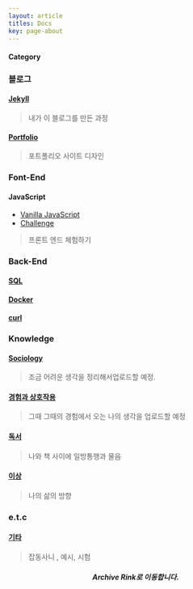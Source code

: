 ```yaml
---
layout: article
titles: Docs
key: page-about
---
```


#### Category

### 블로그
#### [Jekyll](https://dongsub-joung.github.io/archive.html?tag=Jekyll)
> 내가 이 블로그를 만든 과정   

#### [Portfolio](https://dongsub-joung.github.io/archive.html?tag=portfolio)
> 포트폴리오 사이트 디자인


### Font-End
#### JavaScript
  + [Vanilla JavaScript](https://dongsub-joung.github.io/archive.html?tag=vanilla+JavaScript)
  + [Challenge](https://dongsub-joung.github.io/archive.html?tag=VanillaJS+Challenge)
  > 프론트 엔드 체험하기   


### Back-End
#### [SQL](https://dongsub-joung.github.io/archive.html?tag=SQL)
#### [Docker]()
#### [curl]()



### Knowledge
#### [Sociology](https://dongsub-joung.github.io/archive.html?tag=Sociology)
> 조금 어려운 생각을 정리해서업로드할 예정.

#### [경험과 상호작용](https://dongsub-joung.github.io/archive.html?tag=%EC%9E%A1%EB%8B%B4)
> 그때 그때의 경험에서 오는 나의 생각을 업로드할 예정   

#### [독서](https://dongsub-joung.github.io/archive.html?tag=%EB%8F%85%EC%84%9C)
> 나와 책 사이에 일방통행과 물음

#### [이상](https://dongsub-joung.github.io/archive.html?tag=%EC%9D%B4%EC%83%81)
> 나의 삶의 방향

### e.t.c
#### [기타](https://dongsub-joung.github.io/archive.html?tag=etc)
> 잡동사니 , 예시, 시험

##### <center> Archive Rink로 이동합니다. </center>
